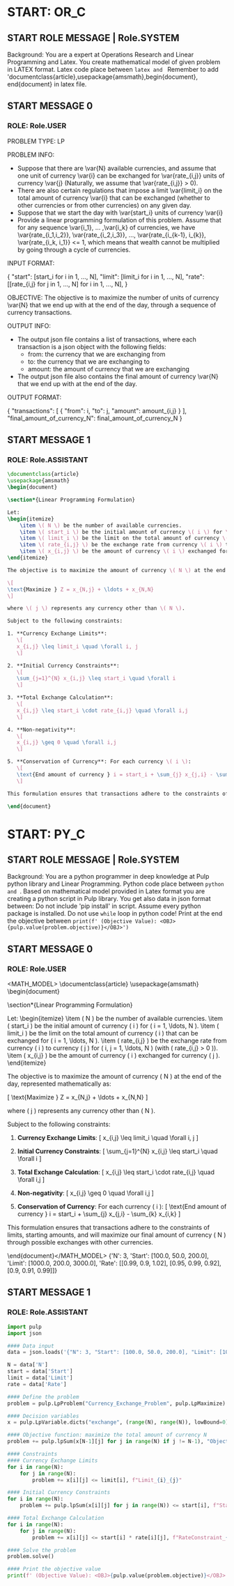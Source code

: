 # START: OR_C 
## START ROLE MESSAGE | Role.SYSTEM 
Background: You are a expert at Operations Research and Linear Programming and Latex. You create mathematical model of given problem in LATEX format. Latex code place between ```latex and ``` Remember to add 'documentclass{article},usepackage{amsmath},begin{document}, end{document} in latex file. 
## START MESSAGE 0 
### ROLE: Role.USER
<DESCRIPTION>
PROBLEM TYPE: LP

PROBLEM INFO: 

- Suppose that there are \var{N} available currencies, and assume that one unit of currency \var{i} can be exchanged for \var{rate_{i,j}} units of currency \var{j} (Naturally, we assume that \var{rate_{i,j}} > 0).
- There are also certain regulations that impose a limit \var{limit_i} on the total amount of currency \var{i} that can be exchanged (whether to other currencies or from other currencies) on any given day.
- Suppose that we start the day with \var{start_i} units of currency \var{i}
- Provide a linear programming formulation of this problem. Assume that for any sequence \var{i_1}, … ,\var{i_k} of currencies, we have \var{rate_{i_1,i_2}}, \var{rate_{i_2,i_3}}, ..., \var{rate_{i_{k-1}, i_{k}}, \var{rate_{i_k, i_1}} <= 1, which means that wealth cannot be multiplied by going through a cycle of currencies.

INPUT FORMAT: 

{
    "start": [start_i for i in 1, ..., N],
    "limit": [limit_i for i in 1, ..., N],
    "rate": [[rate_{i,j} for j in 1, ..., N] for i in 1, ..., N],
}

OBJECTIVE: The objective is to maximize the number of units of currency \var{N} that we end up with at the end of the day, through a sequence of currency transactions.

OUTPUT INFO: 

- The output json file contains a list of transactions, where each transaction is a json object with the following fields:
    - from: the currency that we are exchanging from
    - to: the currency that we are exchanging to
    - amount: the amount of currency that we are exchanging
- The output json file also contains the final amount of currency \var{N} that we end up with at the end of the day.

OUTPUT FORMAT: 

{
    "transactions": [
        {
            "from": i,
            "to": j,
            "amount": amount_{i,j}
        }
    ],
    "final_amount_of_currency_N": final_amount_of_currency_N
}
</DESCRIPTION>


## START MESSAGE 1 
### ROLE: Role.ASSISTANT
```latex
\documentclass{article}
\usepackage{amsmath}
\begin{document}

\section*{Linear Programming Formulation}

Let:
\begin{itemize}
    \item \( N \) be the number of available currencies.
    \item \( start_i \) be the initial amount of currency \( i \) for \( i = 1, \ldots, N \).
    \item \( limit_i \) be the limit on the total amount of currency \( i \) that can be exchanged for \( i = 1, \ldots, N \).
    \item \( rate_{i,j} \) be the exchange rate from currency \( i \) to currency \( j \) for \( i, j = 1, \ldots, N \) (with \( rate_{i,j} > 0 \)).
    \item \( x_{i,j} \) be the amount of currency \( i \) exchanged for currency \( j \).
\end{itemize}

The objective is to maximize the amount of currency \( N \) at the end of the day, represented mathematically as:

\[
\text{Maximize } Z = x_{N,j} + \ldots + x_{N,N}
\]

where \( j \) represents any currency other than \( N \).

Subject to the following constraints:

1. **Currency Exchange Limits**:
   \[
   x_{i,j} \leq limit_i \quad \forall i, j
   \]

2. **Initial Currency Constraints**:
   \[
   \sum_{j=1}^{N} x_{i,j} \leq start_i \quad \forall i
   \]

3. **Total Exchange Calculation**:
   \[
   x_{i,j} \leq start_i \cdot rate_{i,j} \quad \forall i,j
   \]

4. **Non-negativity**:
   \[
   x_{i,j} \geq 0 \quad \forall i,j
   \]

5. **Conservation of Currency**: For each currency \( i \):
   \[
   \text{End amount of currency } i = start_i + \sum_{j} x_{j,i} - \sum_{k} x_{i,k}
   \]

This formulation ensures that transactions adhere to the constraints of limits, starting amounts, and will maximize our final amount of currency \( N \) through possible exchanges with other currencies.

\end{document}
```

# START: PY_C 
## START ROLE MESSAGE | Role.SYSTEM 
Background: You are a python programmer in deep knowledge at Pulp python library and Linear Programming. Python code place between ```python and ```. Based on mathematical model provided in Latex format you are creating a python script in Pulp library. You get also data in json format between: <DATA></DATA> Do not include 'pip install' in script. Assume every python package is installed. Do not use `while` loop in python code! Print at the end the objective between <OBJ></OBJ> `print(f' (Objective Value): <OBJ>{pulp.value(problem.objective)}</OBJ>')` 
## START MESSAGE 0 
### ROLE: Role.USER
<MATH_MODEL>
\documentclass{article}
\usepackage{amsmath}
\begin{document}

\section*{Linear Programming Formulation}

Let:
\begin{itemize}
    \item \( N \) be the number of available currencies.
    \item \( start_i \) be the initial amount of currency \( i \) for \( i = 1, \ldots, N \).
    \item \( limit_i \) be the limit on the total amount of currency \( i \) that can be exchanged for \( i = 1, \ldots, N \).
    \item \( rate_{i,j} \) be the exchange rate from currency \( i \) to currency \( j \) for \( i, j = 1, \ldots, N \) (with \( rate_{i,j} > 0 \)).
    \item \( x_{i,j} \) be the amount of currency \( i \) exchanged for currency \( j \).
\end{itemize}

The objective is to maximize the amount of currency \( N \) at the end of the day, represented mathematically as:

\[
\text{Maximize } Z = x_{N,j} + \ldots + x_{N,N}
\]

where \( j \) represents any currency other than \( N \).

Subject to the following constraints:

1. **Currency Exchange Limits**:
   \[
   x_{i,j} \leq limit_i \quad \forall i, j
   \]

2. **Initial Currency Constraints**:
   \[
   \sum_{j=1}^{N} x_{i,j} \leq start_i \quad \forall i
   \]

3. **Total Exchange Calculation**:
   \[
   x_{i,j} \leq start_i \cdot rate_{i,j} \quad \forall i,j
   \]

4. **Non-negativity**:
   \[
   x_{i,j} \geq 0 \quad \forall i,j
   \]

5. **Conservation of Currency**: For each currency \( i \):
   \[
   \text{End amount of currency } i = start_i + \sum_{j} x_{j,i} - \sum_{k} x_{i,k}
   \]

This formulation ensures that transactions adhere to the constraints of limits, starting amounts, and will maximize our final amount of currency \( N \) through possible exchanges with other currencies.

\end{document}</MATH_MODEL>
<DATA>
{'N': 3, 'Start': [100.0, 50.0, 200.0], 'Limit': [1000.0, 200.0, 3000.0], 'Rate': [[0.99, 0.9, 1.02], [0.95, 0.99, 0.92], [0.9, 0.91, 0.99]]}</DATA>


## START MESSAGE 1 
### ROLE: Role.ASSISTANT
```python
import pulp
import json

#### Data input
data = json.loads('{"N": 3, "Start": [100.0, 50.0, 200.0], "Limit": [1000.0, 200.0, 3000.0], "Rate": [[0.99, 0.9, 1.02], [0.95, 0.99, 0.92], [0.9, 0.91, 0.99]]}')

N = data['N']
start = data['Start']
limit = data['Limit']
rate = data['Rate']

#### Define the problem
problem = pulp.LpProblem("Currency_Exchange_Problem", pulp.LpMaximize)

#### Decision variables
x = pulp.LpVariable.dicts("exchange", (range(N), range(N)), lowBound=0)

#### Objective function: maximize the total amount of currency N
problem += pulp.lpSum(x[N-1][j] for j in range(N) if j != N-1), "Objective"

#### Constraints
#### Currency Exchange Limits
for i in range(N):
    for j in range(N):
        problem += x[i][j] <= limit[i], f"Limit_{i}_{j}"

#### Initial Currency Constraints
for i in range(N):
    problem += pulp.lpSum(x[i][j] for j in range(N)) <= start[i], f"StartConstraint_{i}"

#### Total Exchange Calculation
for i in range(N):
    for j in range(N):
        problem += x[i][j] <= start[i] * rate[i][j], f"RateConstraint_{i}_{j}"

#### Solve the problem
problem.solve()

#### Print the objective value
print(f' (Objective Value): <OBJ>{pulp.value(problem.objective)}</OBJ>')
```

